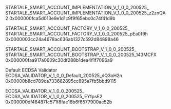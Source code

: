 STARTALE_SMART_ACCOUNT_IMPLEMENTATION_V_1_0_0_200525_
STARTALE_SMART_ACCOUNT_IMPLEMENTATION_V_1_0_0_200525_z2znQA2
0x000000fca5d013e9e1d1c9f9f65ebc0c74f41d9b

STARTALE_SMART_ACCOUNT_FACTORY_V_1_0_0_200525_
STARTALE_SMART_ACCOUNT_FACTORY_V_1_0_0_200525_pEa0f9h
0x0000003cc24a4678ac636ab1327c592d84898a46


STARTALE_SMART_ACCOUNT_BOOTSTRAP_V_1_0_0_200525_
STARTALE_SMART_ACCOUNT_BOOTSTRAP_V_1_0_0_200525_143MCFX
0x000000faa917a0609c30df288b1dea4f1f7096a9

Default ECDSA Validator
ECDSA_VALIDATOR_V_1_0_0_Default_200525_dQ3oH2n
0x00000b8cd789ca733662895cc895a7fb5bbd9115

ECDSA_VALIDATOR_V_1_0_0_200525_
ECDSA_VALIDATOR_V_1_0_0_200525_EYfpsE2
0x000000df48487fc571f8fae18b6f6577900ae52b

